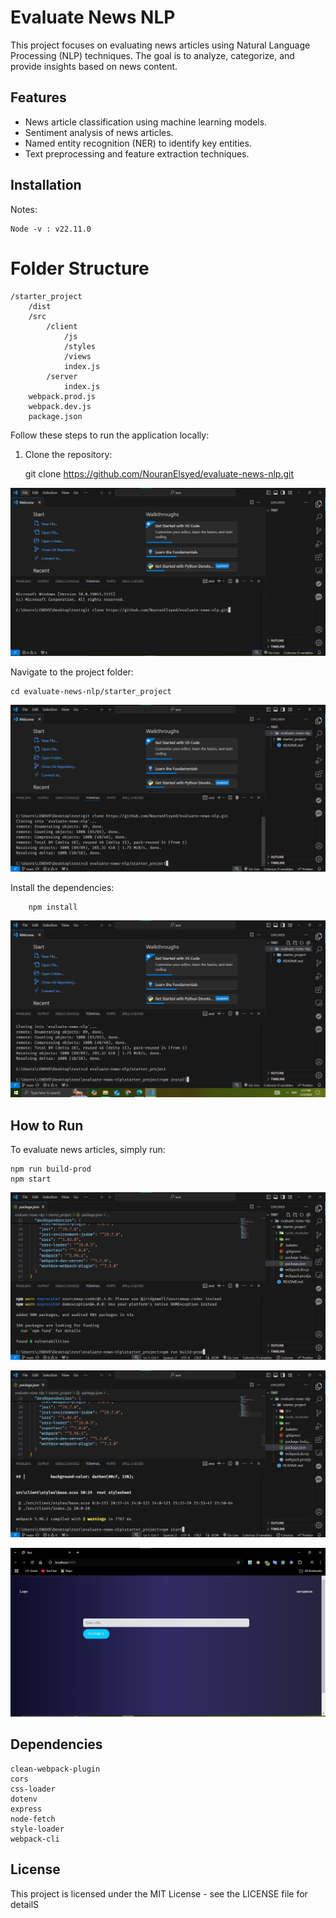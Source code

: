 # Evaluate News NLP

This project focuses on evaluating news articles using Natural Language Processing (NLP) techniques. The goal is to analyze, categorize, and provide insights based on news content. 

## Features

- News article classification using machine learning models.
- Sentiment analysis of news articles.
- Named entity recognition (NER) to identify key entities.
- Text preprocessing and feature extraction techniques.

## Installation

Notes:

    Node -v : v22.11.0

# Folder Structure
  
    /starter_project
        /dist
        /src
            /client
                /js
                /styles
                /views
                index.js
            /server
                index.js
        webpack.prod.js
        webpack.dev.js
        package.json


Follow these steps to run the application locally:

1. Clone the repository:


   git clone https://github.com/NouranElsyed/evaluate-news-nlp.git

![App Screenshot](img/1.jpg)

Navigate to the project folder:

    cd evaluate-news-nlp/starter_project

![App Screenshot](img/2.jpg)


Install the dependencies:

        npm install

![App Screenshot](img/3.jpg)


##  How to Run
To evaluate news articles, simply run:

    npm run build-prod
    npm start


![App Screenshot](img/4.jpg)

![App Screenshot](img/5.jpg)

![App Screenshot](img/6.jpg)

## Dependencies

 
    clean-webpack-plugin
    cors
    css-loader
    dotenv
    express
    node-fetch
    style-loader
    webpack-cli


## License
This project is licensed under the MIT License - see the LICENSE file for detailS

